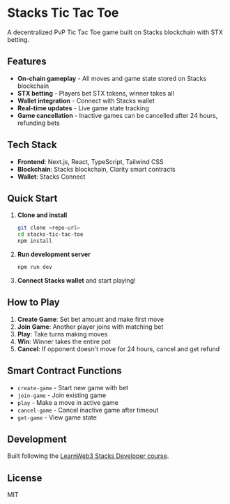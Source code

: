 # Stacks Tic Tac Toe

A decentralized PvP Tic Tac Toe game built on Stacks blockchain with STX betting.

## Features

- **On-chain gameplay** - All moves and game state stored on Stacks blockchain
- **STX betting** - Players bet STX tokens, winner takes all
- **Wallet integration** - Connect with Stacks wallet
- **Real-time updates** - Live game state tracking
- **Game cancellation** - Inactive games can be cancelled after 24 hours, refunding bets

## Tech Stack

- **Frontend**: Next.js, React, TypeScript, Tailwind CSS
- **Blockchain**: Stacks blockchain, Clarity smart contracts
- **Wallet**: Stacks Connect

## Quick Start

1. **Clone and install**
   ```bash
   git clone <repo-url>
   cd stacks-tic-tac-toe
   npm install
   ```

2. **Run development server**
   ```bash
   npm run dev
   ```

3. **Connect Stacks wallet** and start playing!

## How to Play

1. **Create Game**: Set bet amount and make first move
2. **Join Game**: Another player joins with matching bet
3. **Play**: Take turns making moves
4. **Win**: Winner takes the entire pot
5. **Cancel**: If opponent doesn't move for 24 hours, cancel and get refund

## Smart Contract Functions

- `create-game` - Start new game with bet
- `join-game` - Join existing game
- `play` - Make a move in active game
- `cancel-game` - Cancel inactive game after timeout
- `get-game` - View game state

## Development

Built following the [LearnWeb3 Stacks Developer course](https://learnweb3.io/degrees/stacks-developer-degree/build-full-stack-apps-on-stacks/building-pv-p-onchain-tic-tac-toe/).

## License

MIT